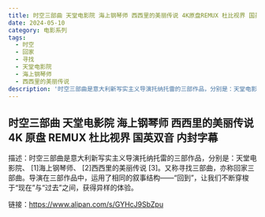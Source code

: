 ```yaml
---
title: 时空三部曲 天堂电影院 海上钢琴师 西西里的美丽传说 4K原盘REMUX 杜比视界 国英双音 内封字幕
date: 2024-05-10
category: 电影系列
tags:
  - 时空
  - 回家
  - 寻找
  - 天堂电影院
  - 海上钢琴师
  - 西西里的美丽传说
description: '时空三部曲是意大利新写实主义导演托纳托雷的三部作品，分别是：天堂电影院、 [1]海上钢琴师、 [2]西西里的美丽传说 [3]。又称寻找三部曲，亦称回家三部曲。导演在三部作品中，运用了相同的叙事结构——“回到”，让我们不断穿梭于“现在”与“过去”之间，获得异样的体验。'
---
```


## 时空三部曲 天堂电影院 海上钢琴师 西西里的美丽传说 4K 原盘 REMUX 杜比视界 国英双音 内封字幕

描述：时空三部曲是意大利新写实主义导演托纳托雷的三部作品，分别是：天堂电影院、 [1]海上钢琴师、 [2]西西里的美丽传说 [3]。又称寻找三部曲，亦称回家三部曲。导演在三部作品中，运用了相同的叙事结构——“回到”，让我们不断穿梭于“现在”与“过去”之间，获得异样的体验。

链接：https://www.alipan.com/s/GYHcJ9SbZpu
